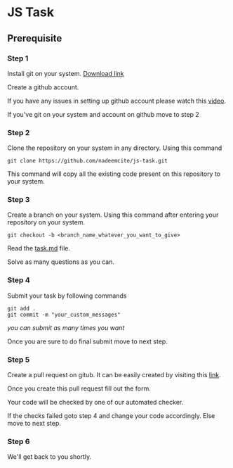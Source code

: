 # JS Task

## Prerequisite

### Step 1
Install git on your system.
[Download link](https://git-scm.com/downloads)

Create a github account.

If you have any issues in setting up github account please watch this [video](https://www.youtube.com/watch?v=iv8rSLsi1xo).

If you've git on your system and account on github move to step 2

### Step 2

Clone the repository on your system in any directory. Using this command

``` 
git clone https://github.com/nadeemcite/js-task.git
```

This command will copy all the existing code present on this repository to your system.


### Step 3

Create a branch on your system. Using this command after entering your repository on your system.

```
git checkout -b <branch_name_whatever_you_want_to_give>
```

Read the [task.md](task.md) file.

Solve as many questions as you can.

### Step 4

Submit your task by following commands

```
git add .
git commit -m "your_custom_messages"

```
*you can submit as many times you want*

Once you are sure to do final submit move to next step.

### Step 5

Create a pull request on gitub. It can be easily created by visiting this [link](https://github.com/nadeemcite/js-task.git).

Once you create this pull request fill out the form.

Your code will be checked by one of our automated checker.

If the checks failed goto step 4 and change your code accordingly. Else move to next step.

### Step 6

We'll get back to you shortly.



